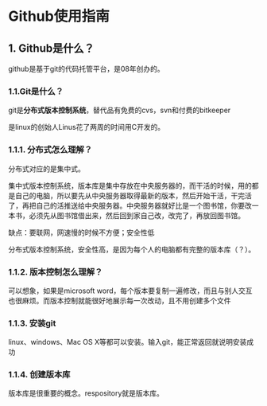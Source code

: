# Github使用指南

## 1. Github是什么？

github是基于git的代码托管平台，是08年创办的。

### 1.1.Git是什么？

git是**分布式版本控制系统**，替代品有免费的cvs，svn和付费的bitkeeper

是linux的创始人Linus花了两周的时间用C开发的。

### 1.1.1. 分布式怎么理解？

分布式对应的是集中式。

集中式版本控制系统，版本库是集中存放在中央服务器的，而干活的时候，用的都是自己的电脑，所以要先从中央服务器取得最新的版本，然后开始干活，干完活了，再把自己的活推送给中央服务器。中央服务器就好比是一个图书馆，你要改一本书，必须先从图书馆借出来，然后回到家自己改，改完了，再放回图书馆。

缺点：要联网，网速慢的时候不方便；安全性低

分布式版本控制系统，安全性高，是因为每个人的电脑都有完整的版本库（？）。

### 1.1.2. 版本控制怎么理解？

可以想象，如果是microsoft word，每个版本要复制一遍修改，而且与别人交互也很麻烦。而版本控制就能很好地展示每一次改动，且不用创建多个文件

### 1.1.3. 安装git

linux、windows、Mac OS X等都可以安装。输入git，能正常返回就说明安装成功

### 1.1.4. 创建版本库

版本库是很重要的概念。respository就是版本库。

